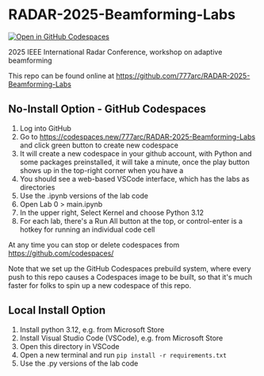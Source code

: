 # RADAR-2025-Beamforming-Labs

[![Open in GitHub Codespaces](https://github.com/codespaces/badge.svg)](https://codespaces.new/777arc/RADAR-2025-Beamforming-Labs)

2025 IEEE International Radar Conference, workshop on adaptive beamforming

This repo can be found online at https://github.com/777arc/RADAR-2025-Beamforming-Labs

## No-Install Option - GitHub Codespaces

1. Log into GitHub
2. Go to https://codespaces.new/777arc/RADAR-2025-Beamforming-Labs and click green button to create new codespace
3. It will create a new codespace in your github account, with Python and some packages preinstalled, it will take a minute, once the play button shows up in the top-right corner when you have a 
4. You should see a web-based VSCode interface, which has the labs as directories
5. Use the .ipynb versions of the lab code
6. Open Lab 0 > main.ipynb
7. In the upper right, Select Kernel and choose Python 3.12
8. For each lab, there's a Run All button at the top, or control-enter is a hotkey for running an individual code cell

At any time you can stop or delete codespaces from https://github.com/codespaces/

Note that we set up the GitHub Codespaces prebuild system, where every push to this repo causes a Codespaces image to be built, so that it's much faster for folks to spin up a new codespace of this repo.

## Local Install Option

1. Install python 3.12, e.g. from Microsoft Store
2. Install Visual Studio Code (VSCode), e.g. from Microsoft Store
3. Open this directory in VSCode
4. Open a new terminal and run `pip install -r requirements.txt`
5. Use the .py versions of the lab code

